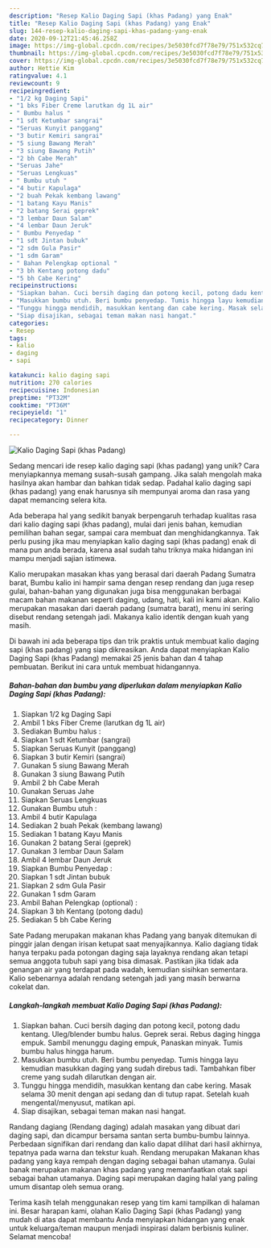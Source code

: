 ```yaml
---
description: "Resep Kalio Daging Sapi (khas Padang) yang Enak"
title: "Resep Kalio Daging Sapi (khas Padang) yang Enak"
slug: 144-resep-kalio-daging-sapi-khas-padang-yang-enak
date: 2020-09-12T21:45:46.258Z
image: https://img-global.cpcdn.com/recipes/3e5030fcd7f78e79/751x532cq70/kalio-daging-sapi-khas-padang-foto-resep-utama.jpg
thumbnail: https://img-global.cpcdn.com/recipes/3e5030fcd7f78e79/751x532cq70/kalio-daging-sapi-khas-padang-foto-resep-utama.jpg
cover: https://img-global.cpcdn.com/recipes/3e5030fcd7f78e79/751x532cq70/kalio-daging-sapi-khas-padang-foto-resep-utama.jpg
author: Hettie Kim
ratingvalue: 4.1
reviewcount: 9
recipeingredient:
- "1/2 kg Daging Sapi"
- "1 bks Fiber Creme larutkan dg 1L air"
- " Bumbu halus "
- "1 sdt Ketumbar sangrai"
- "Seruas Kunyit panggang"
- "3 butir Kemiri sangrai"
- "5 siung Bawang Merah"
- "3 siung Bawang Putih"
- "2 bh Cabe Merah"
- "Seruas Jahe"
- "Seruas Lengkuas"
- " Bumbu utuh "
- "4 butir Kapulaga"
- "2 buah Pekak kembang lawang"
- "1 batang Kayu Manis"
- "2 batang Serai geprek"
- "3 lembar Daun Salam"
- "4 lembar Daun Jeruk"
- " Bumbu Penyedap "
- "1 sdt Jintan bubuk"
- "2 sdm Gula Pasir"
- "1 sdm Garam"
- " Bahan Pelengkap optional "
- "3 bh Kentang potong dadu"
- "5 bh Cabe Kering"
recipeinstructions:
- "Siapkan bahan. Cuci bersih daging dan potong kecil, potong dadu kentang. Uleg/blender bumbu halus. Geprek serai. Rebus daging hingga empuk. Sambil menunggu daging empuk, Panaskan minyak. Tumis bumbu halus hingga harum."
- "Masukkan bumbu utuh. Beri bumbu penyedap. Tumis hingga layu kemudian masukkan daging yang sudah direbus tadi. Tambahkan fiber creme yang sudah dilarutkan dengan air."
- "Tunggu hingga mendidih, masukkan kentang dan cabe kering. Masak selama 30 menit dengan api sedang dan di tutup rapat. Setelah kuah mengental/menyusut, matikan api."
- "Siap disajikan, sebagai teman makan nasi hangat."
categories:
- Resep
tags:
- kalio
- daging
- sapi

katakunci: kalio daging sapi 
nutrition: 270 calories
recipecuisine: Indonesian
preptime: "PT32M"
cooktime: "PT36M"
recipeyield: "1"
recipecategory: Dinner

---
```



![Kalio Daging Sapi (khas Padang)](https://img-global.cpcdn.com/recipes/3e5030fcd7f78e79/751x532cq70/kalio-daging-sapi-khas-padang-foto-resep-utama.jpg)

Sedang mencari ide resep kalio daging sapi (khas padang) yang unik? Cara menyiapkannya memang susah-susah gampang. Jika salah mengolah maka hasilnya akan hambar dan bahkan tidak sedap. Padahal kalio daging sapi (khas padang) yang enak harusnya sih mempunyai aroma dan rasa yang dapat memancing selera kita.

Ada beberapa hal yang sedikit banyak berpengaruh terhadap kualitas rasa dari kalio daging sapi (khas padang), mulai dari jenis bahan, kemudian pemilihan bahan segar, sampai cara membuat dan menghidangkannya. Tak perlu pusing jika mau menyiapkan kalio daging sapi (khas padang) enak di mana pun anda berada, karena asal sudah tahu triknya maka hidangan ini mampu menjadi sajian istimewa.

Kalio merupakan masakan khas yang berasal dari daerah Padang Sumatra barat, Bumbu kalio ini hampir sama dengan resep rendang dan juga resep gulai, bahan-bahan yang digunakan juga bisa menggunakan berbagai macam bahan makanan seperti daging, udang, hati, kali ini kami akan. Kalio merupakan masakan dari daerah padang (sumatra barat), menu ini sering disebut rendang setengah jadi. Makanya kalio identik dengan kuah yang masih.


Di bawah ini ada beberapa tips dan trik praktis untuk membuat kalio daging sapi (khas padang) yang siap dikreasikan. Anda dapat menyiapkan Kalio Daging Sapi (khas Padang) memakai 25 jenis bahan dan 4 tahap pembuatan. Berikut ini cara untuk membuat hidangannya.

<!--inarticleads1-->

##### Bahan-bahan dan bumbu yang diperlukan dalam menyiapkan Kalio Daging Sapi (khas Padang):

1. Siapkan 1/2 kg Daging Sapi
1. Ambil 1 bks Fiber Creme (larutkan dg 1L air)
1. Sediakan  Bumbu halus :
1. Siapkan 1 sdt Ketumbar (sangrai)
1. Siapkan Seruas Kunyit (panggang)
1. Siapkan 3 butir Kemiri (sangrai)
1. Gunakan 5 siung Bawang Merah
1. Gunakan 3 siung Bawang Putih
1. Ambil 2 bh Cabe Merah
1. Gunakan Seruas Jahe
1. Siapkan Seruas Lengkuas
1. Gunakan  Bumbu utuh :
1. Ambil 4 butir Kapulaga
1. Sediakan 2 buah Pekak (kembang lawang)
1. Sediakan 1 batang Kayu Manis
1. Gunakan 2 batang Serai (geprek)
1. Gunakan 3 lembar Daun Salam
1. Ambil 4 lembar Daun Jeruk
1. Siapkan  Bumbu Penyedap :
1. Siapkan 1 sdt Jintan bubuk
1. Siapkan 2 sdm Gula Pasir
1. Gunakan 1 sdm Garam
1. Ambil  Bahan Pelengkap (optional) :
1. Siapkan 3 bh Kentang (potong dadu)
1. Sediakan 5 bh Cabe Kering


Sate Padang merupakan makanan khas Padang yang banyak ditemukan di pinggir jalan dengan irisan ketupat saat menyajikannya. Kalio dagiang tidak hanya terpaku pada potongan daging saja layaknya rendang akan tetapi semua anggota tubuh sapi yang bisa dimasak. Pastikan jika tidak ada genangan air yang terdapat pada wadah, kemudian sisihkan sementara. Kalio sebenarnya adalah rendang setengah jadi yang masih berwarna cokelat dan. 

<!--inarticleads2-->

##### Langkah-langkah membuat Kalio Daging Sapi (khas Padang):

1. Siapkan bahan. Cuci bersih daging dan potong kecil, potong dadu kentang. Uleg/blender bumbu halus. Geprek serai. Rebus daging hingga empuk. Sambil menunggu daging empuk, Panaskan minyak. Tumis bumbu halus hingga harum.
1. Masukkan bumbu utuh. Beri bumbu penyedap. Tumis hingga layu kemudian masukkan daging yang sudah direbus tadi. Tambahkan fiber creme yang sudah dilarutkan dengan air.
1. Tunggu hingga mendidih, masukkan kentang dan cabe kering. Masak selama 30 menit dengan api sedang dan di tutup rapat. Setelah kuah mengental/menyusut, matikan api.
1. Siap disajikan, sebagai teman makan nasi hangat.


Randang dagiang (Rendang daging) adalah masakan yang dibuat dari daging sapi, dan dicampur bersama santan serta bumbu-bumbu lainnya. Perbedaan signifikan dari rendang dan kalio dapat dilihat dari hasil akhirnya, tepatnya pada warna dan tekstur kuah. Rendang merupakan Makanan khas padang yang kaya rempah dengan daging sebagai bahan utamanya. Gulai banak merupakan makanan khas padang yang memanfaatkan otak sapi sebagai bahan utamanya. Daging sapi merupakan daging halal yang paling umum disantap oleh semua orang. 

Terima kasih telah menggunakan resep yang tim kami tampilkan di halaman ini. Besar harapan kami, olahan Kalio Daging Sapi (khas Padang) yang mudah di atas dapat membantu Anda menyiapkan hidangan yang enak untuk keluarga/teman maupun menjadi inspirasi dalam berbisnis kuliner. Selamat mencoba!
